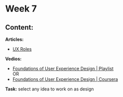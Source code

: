 # Week 7

## Content:

 **Articles:**
- [UX Roles](https://medium.com/@mennaelgyar4/ux-roles-356d8ef68a3d)

 **Vedios:**
- [Foundations of User Experience Design | Playlist](https://www.youtube.com/playlist?list=PLTZYG7bZ1u6oHnGp4Ib3n0y-CmFQdTW6r) <br>
OR <br>
- [Foundations of User Experience Design | Coursera](https://www.coursera.org/learn/foundations-user-experience-design?specialization=google-ux-design)


 **Task:**
 select any idea to work on as design


    
